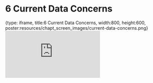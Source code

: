 # 6 Current Data Concerns
 
{type: iframe, title:6 Current Data Concerns, width:800, height:600, poster:resources/chapt_screen_images/current-data-concerns.png}
![](https://hutchdatascience.org/Ethical_Data_Handling_for_Cancer_Research/current-data-concerns.html)
 

 
